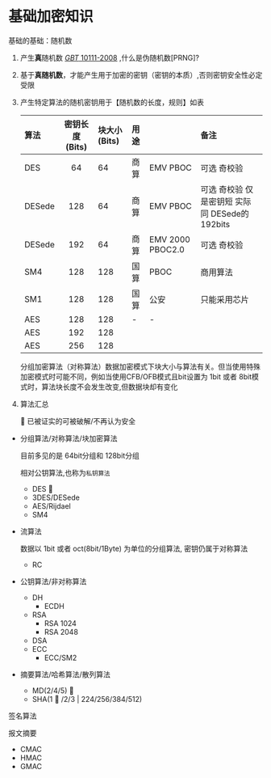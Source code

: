 # 基础加密知识



基础的基础：随机数

1. 产生**真**随机数 [_GBT_ 10111-2008](http://www.baidu.com/link?url=cdU8AwwS_05cdBsg3ur3O_ve4LfH4i9Sx2OQuMD1nt2G8l6PcMmYTYhKu1qv2yZ3c69lWQ-fz8RpwMdnn-GSszj2sPLhrzUXdF3c0oATbIq) ,什么是伪随机数\[PRNG\]?
2. 基于**真随机数**，才能产生用于加密的密钥（密钥的本质）,否则密钥安全性必定受限
3. 产生特定算法的随机密钥用于【随机数的长度，规则】如表

   | 算法 | 密钥长度\(Bits\) | 块大小\(Bits\) | 用途 |  | 备注 |
   | :--- | :---: | :--- | :--- | :--- | :--- |
   | DES | 64 | 64 | 商算 | EMV PBOC | 可选 奇校验 |
   | DESede | 128 | 64 | 商算 | EMV PBOC | 可选 奇校验  仅是密钥短 实际同 DESede的192bits |
   | DESede | 192 | 64 | 商算 | EMV 2000 PBOC2.0 | 可选 奇校验 |
   | SM4 | 128 | 128 | 国算 | PBOC | 商用算法 |
   | SM1 | 128 | 128 | 国算 | 公安 | 只能采用芯片 |
   | AES | 128 | 128 | - | - |  |
   | AES | 192 | 128 |  |  |  |
   | AES | 256 | 128 |  |  |  |

   分组加密算法（对称算法）数据加密模式下块大小与算法有关。但当使用特殊加密模式时可能不同，例如当使用CFB/OFB模式且bit设置为 1bit 或者 8bit模式时，算法块长度不会发生改变,但数据块却有变化

4. 算法汇总

      📌 已被证实的可被破解/不再认为安全

* 分组算法/对称算法/块加密算法

  目前多见的是 64bit分组和 128bit分组

  相对公钥算法,也称为`私钥算法`

  * DES 📌 
  * 3DES/DESede
  * AES/Rijdael
  * SM4

* 流算法

  数据以 1bit 或者 oct\(8bit/1Byte\) 为单位的分组算法, 密钥仍属于对称算法

  * RC 

* 公钥算法/非对称算法
  * DH
    * ECDH
  * RSA
    * RSA 1024
    * RSA 2048
  * DSA 
  * ECC
    * ECC/SM2
* 摘要算法/哈希算法/散列算法
  * MD\(2/4/5\) 📌
  * SHA\(1 📌 /2/3 \| 224/256/384/512\)

签名算法

报文摘要

* CMAC
* HMAC
* GMAC





